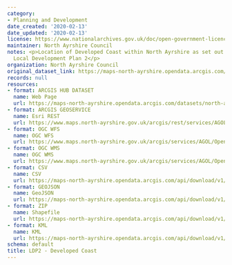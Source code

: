 ```yaml
---
category:
- Planning and Development
date_created: '2020-02-13'
date_updated: '2020-02-13'
license: https://www.nationalarchives.gov.uk/doc/open-government-licence/version/3/
maintainer: North Ayrshire Council
notes: <p>Location of Developed Coast within North Ayrshire as set out in the Adopted
  Local Development Plan 2</p>
organization: North Ayrshire Council
original_dataset_link: https://maps-north-ayrshire.opendata.arcgis.com/datasets/north-ayrshire::ldp2-developed-coast
records: null
resources:
- format: ARCGIS HUB DATASET
  name: Web Page
  url: https://maps-north-ayrshire.opendata.arcgis.com/datasets/north-ayrshire::ldp2-developed-coast
- format: ARCGIS GEOSERVICE
  name: Esri REST
  url: https://www.maps.north-ayrshire.gov.uk/arcgis/rest/services/AGOL/Open_Data_Portal4/MapServer/69
- format: OGC WFS
  name: OGC WFS
  url: https://www.maps.north-ayrshire.gov.uk/arcgis/services/AGOL/Open_Data_Portal4/MapServer/WFSServer?request=GetCapabilities&service=WFS
- format: OGC WMS
  name: OGC WMS
  url: https://www.maps.north-ayrshire.gov.uk/arcgis/services/AGOL/Open_Data_Portal4/MapServer/WMSServer?request=GetCapabilities&service=WMS
- format: CSV
  name: CSV
  url: https://maps-north-ayrshire.opendata.arcgis.com/api/download/v1/items/7bfd1b19762b44eb92becf937e5106a4/csv?layers=69
- format: GEOJSON
  name: GeoJSON
  url: https://maps-north-ayrshire.opendata.arcgis.com/api/download/v1/items/7bfd1b19762b44eb92becf937e5106a4/geojson?layers=69
- format: ZIP
  name: Shapefile
  url: https://maps-north-ayrshire.opendata.arcgis.com/api/download/v1/items/7bfd1b19762b44eb92becf937e5106a4/shapefile?layers=69
- format: KML
  name: KML
  url: https://maps-north-ayrshire.opendata.arcgis.com/api/download/v1/items/7bfd1b19762b44eb92becf937e5106a4/kml?layers=69
schema: default
title: LDP2 - Developed Coast
---
```

